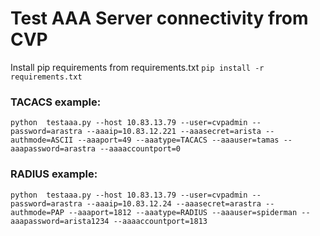 # **Test AAA Server connectivity from CVP**

Install pip requirements from requirements.txt
```pip install -r requirements.txt```


### **TACACS example:**

```python  testaaa.py --host 10.83.13.79 --user=cvpadmin --password=arastra --aaaip=10.83.12.221 --aaasecret=arista --authmode=ASCII --aaaport=49 --aaatype=TACACS --aaauser=tamas --aaapassword=arastra --aaaaccountport=0```


### **RADIUS example:**

```python  testaaa.py --host 10.83.13.79 --user=cvpadmin --password=arastra --aaaip=10.83.12.24 --aaasecret=arastra --authmode=PAP --aaaport=1812 --aaatype=RADIUS --aaauser=spiderman --aaapassword=arista1234 --aaaaccountport=1813```
